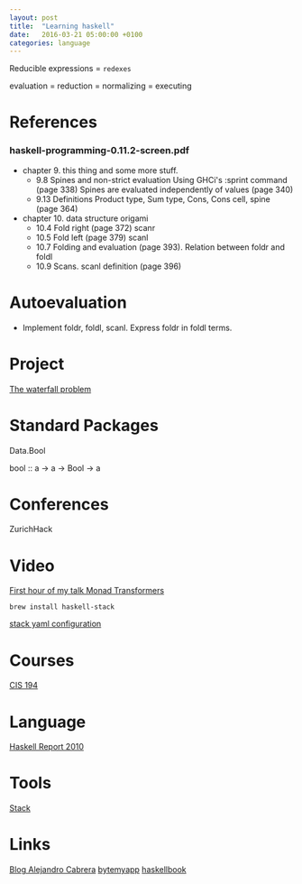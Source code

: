 ```yaml
---
layout: post
title:  "Learning haskell"
date:   2016-03-21 05:00:00 +0100
categories: language
---
```


Reducible expressions = `redexes`

evaluation = reduction = normalizing = executing

# References

### haskell-programming-0.11.2-screen.pdf

- chapter 9. this thing and some more stuff.
  * 9.8 Spines and non-strict evaluation
    Using GHCi's :sprint command (page 338)
    Spines are evaluated independently of values (page 340)
  * 9.13 Definitions
    Product type, Sum type, Cons, Cons cell, spine (page 364)
- chapter 10. data structure origami
  * 10.4 Fold right (page 372) scanr
  * 10.5 Fold left (page 379) scanl
  * 10.7 Folding and evaluation (page 393). Relation between foldr and foldl
  * 10.9 Scans. scanl definition (page 396)

# Autoevaluation

- Implement foldr, foldl, scanl. Express foldr in foldl terms.

# Project

[The waterfall problem](http://chrisdone.com/posts/twitter-problem-loeb)

# Standard Packages

Data.Bool

bool :: a -> a -> Bool -> a

# Conferences

ZurichHack

# Video

[First hour of my talk Monad
Transformers](https://www.youtube.com/watch?v=v9Kkybc1Idg)

```
brew install haskell-stack
```

[stack yaml
configuration](http://docs.haskellstack.org/en/stable/yaml_configuration/)

# Courses

[CIS 194](http://www.seas.upenn.edu/%7Ecis194/spring13/lectures.html)

# Language

[Haskell Report 2010](https://www.haskell.org/onlinereport/haskell2010/)

# Tools

[Stack](http://docs.haskellstack.org/en/stable/README/)

# Links

[Blog Alejandro Cabrera](https://blog.cppcabrera.com/posts/37-functor-traverse-fold-tree.html)
[bytemyapp](http://bitemyapp.com/posts/2014-03-24-monads-bind-join-actions.html)
[haskellbook](http://haskellbook.com/index.html)
